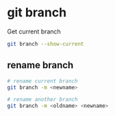 # git branch

Get current branch

```bash
git branch --show-current
```


## rename branch


```bash
# rename current branch
git branch -m <newname>

# rename another branch
git branch -m <oldname> <newname>
```
